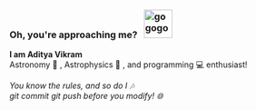 <h3>Oh, you're approaching me? &nbsp; <img src="https://vignette2.wikia.nocookie.net/siivagunner/images/f/fb/JoJo_Menacing.png/revision/latest?cb=20170418122419" height=50 width=50 alt="gogogo"/></h3>
<b>I am Aditya Vikram</b><br>
Astronomy 🚀 , Astrophysics 🌌 , and programming 💻 enthusiast!<br>

<i>You know the rules, and so do I 🎶<br>
git commit git push before you modify! 🌐</i>
